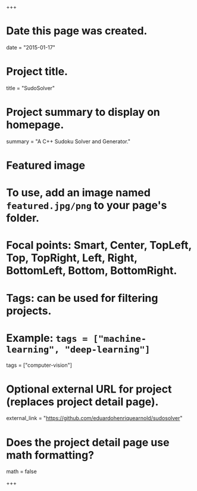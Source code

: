+++
# Date this page was created.
date = "2015-01-17"

# Project title.
title = "SudoSolver"

# Project summary to display on homepage.
summary = "A C++ Sudoku Solver and Generator."

# Featured image
# To use, add an image named `featured.jpg/png` to your page's folder.
# Focal points: Smart, Center, TopLeft, Top, TopRight, Left, Right, BottomLeft, Bottom, BottomRight.

# Tags: can be used for filtering projects.
# Example: `tags = ["machine-learning", "deep-learning"]`
tags = ["computer-vision"]

# Optional external URL for project (replaces project detail page).
external_link = "https://github.com/eduardohenriquearnold/sudosolver"

# Does the project detail page use math formatting?
math = false


+++


